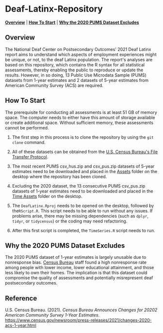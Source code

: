 # Deaf-Latinx-Repository

**[Overview](#overview)** | **[How To Start](#start)** | **[Why the 2020 PUMS Dataset Excludes](#files)**

## Overview <a id = 'overview'></a>

The National Deaf Center on Postsecondary Outcomes' 2021 Deaf Latinx report aims to understand which aspects of employment experiences might be unique, or not, to the deaf Latinx population. The report's analyses are based on this repository, which contains the R syntax for all statistical assessments, thereby enabling the public to reproduce or update the results. However, in so doing, 13 Public Use Microdata Sample (PUMS) datasets from 1-year estimates and 2 datasets of 5-year estimates from American Community Survey (ACS) are required.

## How To Start <a id = 'start'></a>

The prerequisite for conducting all assessments is at least 51 GB of memory space. The computer needs to either have this amount of storage available or create additional space. Without sufficient memory, these assessments cannot be performed.

1. The first step in this process is to clone the repository by using the ```git clone``` command.

2. All of these datasets can be obtained from the [U.S. Census Bureau's File Transfer Protocol](https://www2.census.gov/programs-surveys/acs/data/pums/).

3. The most recent PUMS csv_hus.zip and csv_pus.zip datasets of 5-year estimates need to be downloaded and placed in the [Assets](Assets) folder on the desktop where the repository has been cloned.
   
4. Excluding the 2020 dataset, the 13 consecutive PUMS csv_pus.zip datasets of 1-year estimates need to be downloaded and placed in the [Time Assets](Time%20Assets) folder on the desktop.

5. The ```DeafLatinx.Rproj``` needs to be opened on the desktop, followed by the```RScript.R```. This script needs to be able to run without any issues. If problems arise, there may be missing dependencies (such as ```dplyr```, ```tidyr```, or ```tidycensus```) or the coding may need refactoring.

6. After this first script is completed, the ```TimeSeries.R``` script needs to run.

## Why the 2020 PUMS Dataset Excludes <a id = 'files'></a>

The 2020 PUMS dataset of 1-year estimates is largely unusable due to nonresponse bias. [Census Bureau](https://www.census.gov/newsroom/press-releases/2021/changes-2020-acs-1-year.html) staff found a high nonresponse rate among people with lower income, lower educational attainment, and those less likely to own their homes. The implication is that this dataset could compromise the quality of assessments and potentially misrepresent deaf postsecondary outcomes.

## Reference

U.S. Census Bureau. (2021). *Census Bureau Announces Changes for 20202 American Community Survey 1-Year Estimates.* https://www.census.gov/newsroom/press-releases/2021/changes-2020-acs-1-year.html
